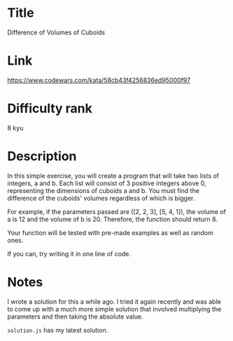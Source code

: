# Title

Difference of Volumes of Cuboids

# Link

https://www.codewars.com/kata/58cb43f4256836ed95000f97

# Difficulty rank

8 kyu

# Description

In this simple exercise, you will create a program that will take two lists of integers, a and b. Each list will consist of 3 positive integers above 0, representing the dimensions of cuboids a and b. You must find the difference of the cuboids' volumes regardless of which is bigger.

For example, if the parameters passed are ([2, 2, 3], [5, 4, 1]), the volume of a is 12 and the volume of b is 20. Therefore, the function should return 8.

Your function will be tested with pre-made examples as well as random ones.

If you can, try writing it in one line of code.

# Notes

I wrote a solution for this a while ago. I tried it again recently and was able to come up with a much more simple solution that involved multiplying the parameters and then taking the absolute value.

`solution.js` has my latest solution.
